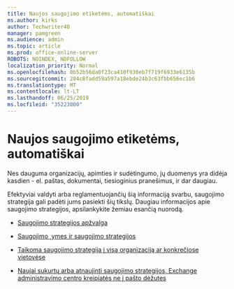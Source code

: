 ```yaml
---
title: Naujos saugojimo etiketėms, automatiškai
ms.author: kirks
author: Techwriter40
manager: pamgreen
ms.audience: admin
ms.topic: article
ms.prod: office-online-server
ROBOTS: NOINDEX, NOFOLLOW
localization_priority: Normal
ms.openlocfilehash: 0b52b56da0f23ca410f930eb7f719f6933e6135b
ms.sourcegitcommit: 204c8fadd59a597a18ebde24b3c63fbb656ec1b6
ms.translationtype: MT
ms.contentlocale: lt-LT
ms.lasthandoff: 06/25/2019
ms.locfileid: "35223000"
---
```

# <a name="new-retention-labels-created-automatically"></a>Naujos saugojimo etiketėms, automatiškai

Nes dauguma organizacijų, apimties ir sudėtingumo, jų duomenys yra didėja kasdien - el. paštas, dokumentai, tiesioginius pranešimus, ir dar daugiau.

Efektyviai valdyti arba reglamentuojančių šią informaciją svarbu, saugojimo strategija gali padėti jums pasiekti šių tikslų. Daugiau informacijos apie saugojimo strategijos, apsilankykite žemiau esančią nuorodą.

- [Saugojimo strategijos apžvalga](https://docs.microsoft.com/office365/securitycompliance/retention-policies)

- [Saugojimo ˛ymes ir saugojimo strategijos](https://docs.microsoft.com/exchange/security-and-compliance/messaging-records-management/retention-tags-and-policies)

- [Taikoma saugojimo strategija į visą organizaciją ar konkrečiose vietovėse](https://docs.microsoft.com/office365/securitycompliance/retention-policies#applying-a-retention-policy-to-an-entire-organization-or-specific-locations)

- [Naujai sukurtų arba atnaujinti saugojimo strategijos, Exchange administravimo centro kreipiatės ne į pašto dėžutes](https://docs.microsoft.com/alchemyinsights/retention-policies-in-exchange-admin-center-not-working)

